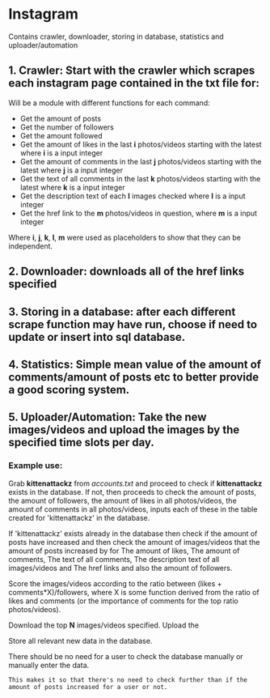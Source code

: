 # Instagram
Contains crawler, downloader, storing in database, statistics and uploader/automation

## 1. Crawler: Start with the crawler which scrapes each instagram page contained in the txt file for: 
	
	
Will be a module with different functions for each command:

- Get the amount of posts
- Get the number of followers
- Get the amount followed
- Get the amount of likes in the last **i** photos/videos starting with the latest where **i** is a input integer
- Get the amount of comments in the last **j** photos/videos starting with the latest where **j** is a input integer
- Get the text of all comments in the last **k** photos/videos starting with the latest where **k** is a input integer
- Get the description text of each **l** images checked where **l** is a input integer
- Get the href link to the **m** photos/videos in question, where **m** is a input integer

Where **i**, **j**, **k**, **l**, **m** were used as placeholders to show that they can be independent.
	

## 2. Downloader: downloads all of the href links specified
	


## 3. Storing in a database: after each different scrape function may have run, choose if need to update or insert into sql database.



## 4. Statistics: Simple mean value of the amount of comments/amount of posts etc to better provide a good scoring system.	



## 5. Uploader/Automation: Take the new images/videos and upload the images by the specified time slots per day.



### Example use:
	
Grab **kittenattackz** from *accounts.txt* and proceed to check if **kittenattackz** exists in the database. If not, then proceeds to check the amount of posts, the amount of followers, the amount of likes in all photos/videos, the amount of comments in all photos/videos, inputs each of these in the table created for 'kittenattackz' in the database.

If 'kittenattackz' exists already in the database then check if the amount of posts have increased and then check the amount of images/videos that the amount of posts increased by for The amount of likes, The amount of comments, The text of all comments, The description text of all images/videos and The href links and also the amount of followers.

Score the images/videos according to the ratio between (likes + comments*X)/followers, where X is some function derived from the ratio of likes and comments (or the importance of comments for the top ratio photos/videos).

Download the top **N** images/videos specified. Upload the

Store all relevant new data in the database.





There should be no need for a user to check the database manually or manually enter the data.

	This makes it so that there's no need to check further than if the amount of posts increased for a user or not.